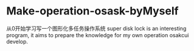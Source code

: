 # Make-operation-osask-byMyself
从0开始学习写一个图形化多任务操作系统
super disk lock is an interesting program, it aims to prepare the knowledge for my own operation osakcui develop. 
